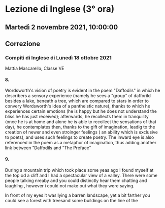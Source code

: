 #  Lezione di Inglese (3° ora)
## Martedì 2 novembre 2021, 10:00:00
## Correzione

### Compiti di Inglese di Lunedì 18 ottobre 2021
Mattia Mascarello, Classe VE

#### 8.

Wordsworth's vision of poetry is evident in the poem "Daffodils" in which he describers a sensory experience (namely he sees a "group" of dafforild besides a lake, beneath a tree, which are compared to stars in order to convery Wordsworth's idea of a pantheistic nature), thanks to which he experiences certain emotions (he is happy but he does not understand the bliss he has just received); afterwards, he recollects them in tranquility (once he is at home and alone he is able to recollect the sensations of that day), he contemplates then, thanks to the gift of imagination, leadig to the creation of newer and even stroinger feelings ( an ability which is exclusive to poets), and uses such feelings to create poetry. The inward eye is also referenced in the poem as a metaphor of imagination, thus adding another link between "Daffodils and "The Preface"
#### 9.
 During a mountain trip which took place some yeas ago I found myself at the top od a cliff and I had a spectacular view of a valley. There were some people talking nreaby and you could distinctly hear them chatting and laughihg , however i could not make out what they were saying.

 In front of my eyes it was lying a barren landscape, yet a bit farther you could see a forest with treesand some buildings on the line of the 
<!--stackedit_data:
eyJoaXN0b3J5IjpbMTAxODUyODM2MV19
-->